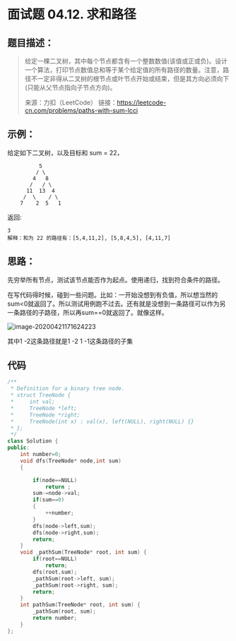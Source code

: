 # 面试题 04.12. 求和路径

## 题目描述：

>  给定一棵二叉树，其中每个节点都含有一个整数数值(该值或正或负)。设计一个算法，打印节点数值总和等于某个给定值的所有路径的数量。注意，路径不一定非得从二叉树的根节点或叶节点开始或结束，但是其方向必须向下(只能从父节点指向子节点方向)。
>
> 来源：力扣（LeetCode）
> 链接：https://leetcode-cn.com/problems/paths-with-sum-lcci

## 示例：

给定如下二叉树，以及目标和 sum = 22，

              5
             / \
            4   8
           /   / \
          11  13  4
         /  \    / \
        7    2  5   1
返回:

```
3
解释：和为 22 的路径有：[5,4,11,2], [5,8,4,5], [4,11,7]
```

## 思路：

先穷举所有节点，测试该节点能否作为起点。使用递归，找到符合条件的路径。

在写代码得时候，碰到一些问题。比如：一开始没想到有负值，所以想当然的sum<0就返回了。所以测试用例跑不过去。还有就是没想到一条路径可以作为另一条路径的子路径，所以再sum==0就返回了。就像这样。

![image-20200421171624223](C:\Users\航航雷\AppData\Roaming\Typora\typora-user-images\image-20200421171624223.png)

其中1 -2这条路径就是1 -2 1 -1这条路径的子集

## 代码

```c++
/**
 * Definition for a binary tree node.
 * struct TreeNode {
 *     int val;
 *     TreeNode *left;
 *     TreeNode *right;
 *     TreeNode(int x) : val(x), left(NULL), right(NULL) {}
 * };
 */
class Solution {
public:
    int number=0;
    void dfs(TreeNode* node,int sum)
    {

        if(node==NULL)
            return ;
        sum-=node->val;
        if(sum==0)
        {
            ++number;
        }
        dfs(node->left,sum);
        dfs(node->right,sum);
        return;
    }
    void _pathSum(TreeNode* root, int sum) {
        if(root==NULL)
            return;
        dfs(root,sum);       
        _pathSum(root->left, sum);
        _pathSum(root->right, sum);
        return;
    }
    int pathSum(TreeNode* root, int sum) {
        _pathSum(root, sum);
        return number;
    }
};
```

